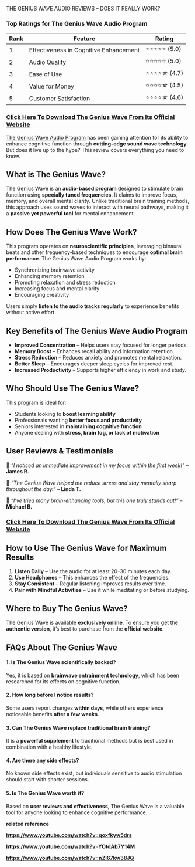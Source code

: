 THE GENIUS WAVE AUDIO REVIEWS – DOES IT REALLY WORK?</strong>
<h3><strong>Top Ratings for The Genius Wave Audio Program</strong></h3>
<table>
<thead>
<tr>
<th>Rank</th>
<th>Feature</th>
<th>Rating</th>
</tr>
</thead>
<tbody>
<tr>
<td>1</td>
<td>Effectiveness in Cognitive Enhancement</td>
<td>⭐⭐⭐⭐⭐ (5.0)</td>
</tr>
<tr>
<td>2</td>
<td>Audio Quality</td>
<td>⭐⭐⭐⭐⭐ (5.0)</td>
</tr>
<tr>
<td>3</td>
<td>Ease of Use</td>
<td>⭐⭐⭐⭐☆ (4.7)</td>
</tr>
<tr>
<td>4</td>
<td>Value for Money</td>
<td>⭐⭐⭐⭐☆ (4.5)</td>
</tr>
<tr>
<td>5</td>
<td>Customer Satisfaction</td>
<td>⭐⭐⭐⭐☆ (4.6)</td>
</tr>
</tbody>
</table>
<h3><a href="https://www.youtube.com/watch?v=qoxfkyw5drs"><strong>Click Here To Download The Genius Wave From Its Official Website</strong></a></h3>
<a href="https://www.youtube.com/watch?v=qoxfkyw5drs">The Genius Wave Audio Program</a> has been gaining attention for its ability to enhance cognitive function through <strong>cutting-edge sound wave technology</strong>. But does it live up to the hype? This review covers everything you need to know.
<h2><strong>What is The Genius Wave?</strong></h2>
The Genius Wave is an <strong>audio-based program</strong> designed to stimulate brain function using <strong>specially tuned frequencies</strong>. It claims to improve focus, memory, and overall mental clarity. Unlike traditional brain training methods, this approach uses sound waves to interact with neural pathways, making it a <strong>passive yet powerful tool</strong> for mental enhancement.
<h2><strong>How Does The Genius Wave Work?</strong></h2>
This program operates on <strong>neuroscientific principles</strong>, leveraging binaural beats and other frequency-based techniques to encourage <strong>optimal brain performance</strong>. The Genius Wave Audio Program works by:
<ul>
 	<li>Synchronizing brainwave activity</li>
 	<li>Enhancing memory retention</li>
 	<li>Promoting relaxation and stress reduction</li>
 	<li>Increasing focus and mental clarity</li>
 	<li>Encouraging creativity</li>
</ul>
Users simply <strong>listen to the audio tracks regularly</strong> to experience benefits without active effort.
<h2><strong>Key Benefits of The Genius Wave Audio Program</strong></h2>
<ul>
 	<li><strong>Improved Concentration</strong> – Helps users stay focused for longer periods.</li>
 	<li><strong>Memory Boost</strong> – Enhances recall ability and information retention.</li>
 	<li><strong>Stress Reduction</strong> – Reduces anxiety and promotes mental relaxation.</li>
 	<li><strong>Better Sleep</strong> – Encourages deeper sleep cycles for improved rest.</li>
 	<li><strong>Increased Productivity</strong> – Supports higher efficiency in work and study.</li>
</ul>
<h2><strong>Who Should Use The Genius Wave?</strong></h2>
This program is ideal for:
<ul>
 	<li>Students looking to <strong>boost learning ability</strong></li>
 	<li>Professionals wanting <strong>better focus and productivity</strong></li>
 	<li>Seniors interested in <strong>maintaining cognitive function</strong></li>
 	<li>Anyone dealing with <strong>stress, brain fog, or lack of motivation</strong></li>
</ul>
<h2><strong>User Reviews &amp; Testimonials</strong></h2>
🔹 <em>“I noticed an immediate improvement in my focus within the first week!”</em> – <strong>James R.</strong>

🔹 <em>“The Genius Wave helped me reduce stress and stay mentally sharp throughout the day.”</em> – <strong>Linda T.</strong>

🔹 <em>“I’ve tried many brain-enhancing tools, but this one truly stands out!”</em> – <strong>Michael B.</strong>
<h3><a href="https://www.youtube.com/watch?v=qoxfkyw5drs"><strong>Click Here To Download The Genius Wave From Its Official Website</strong></a></h3>
<h2><strong>How to Use The Genius Wave for Maximum Results</strong></h2>
<ol>
 	<li><strong>Listen Daily</strong> – Use the audio for at least 20–30 minutes each day.</li>
 	<li><strong>Use Headphones</strong> – This enhances the effect of the frequencies.</li>
 	<li><strong>Stay Consistent</strong> – Regular listening improves results over time.</li>
 	<li><strong>Pair with Mindful Activities</strong> – Use it while meditating or before studying.</li>
</ol>
<h2><strong>Where to Buy The Genius Wave?</strong></h2>
The Genius Wave is available <strong>exclusively online</strong>. To ensure you get the <strong>authentic version</strong>, it’s best to purchase from the <strong>official website</strong>.
<h2><strong>FAQs About The Genius Wave</strong></h2>
<h4><strong>1. Is The Genius Wave scientifically backed?</strong></h4>
Yes, it is based on <strong>brainwave entrainment technology</strong>, which has been researched for its effects on cognitive function.
<h4><strong>2. How long before I notice results?</strong></h4>
Some users report changes <strong>within days</strong>, while others experience noticeable benefits <strong>after a few weeks</strong>.
<h4><strong>3. Can The Genius Wave replace traditional brain training?</strong></h4>
It is a <strong>powerful supplement</strong> to traditional methods but is best used in combination with a healthy lifestyle.
<h4><strong>4. Are there any side effects?</strong></h4>
No known side effects exist, but individuals sensitive to audio stimulation should start with shorter sessions.
<h4><strong>5. Is The Genius Wave worth it?</strong></h4>
Based on <strong>user reviews and effectiveness</strong>, The Genius Wave is a valuable tool for anyone looking to enhance cognitive performance.

<strong>related reference</strong>

<strong><a href="https://www.youtube.com/watch?v=qoxfkyw5drs">https://www.youtube.com/watch?v=qoxfkyw5drs</a> </strong>

<strong><a href="https://www.youtube.com/watch?v=YOtdAb7Y14M">https://www.youtube.com/watch?v=YOtdAb7Y14M</a> </strong>

<strong><a href="https://www.youtube.com/watch?v=nZI67kw38JQ">https://www.youtube.com/watch?v=nZI67kw38JQ</a>
